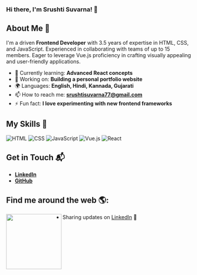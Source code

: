 ### Hi there, I'm Srushti Suvarna!  👋

## About Me 🚀

I'm a driven **Frontend Developer** with 3.5 years of expertise in HTML, CSS, and JavaScript. Experienced in collaborating with teams of up to 15 members. Eager to leverage Vue.js proficiency in crafting visually appealing and user-friendly applications.

- 🌱 Currently learning: **Advanced React concepts**
- 🔭 Working on: **Building a personal portfolio website**
- 🌍 Languages: **English, Hindi, Kannada, Gujarati**
- 📫 How to reach me: **srushtisuvarna77@gmail.com**
- ⚡ Fun fact: **I love experimenting with new frontend frameworks**

## My Skills 🧠

![HTML](https://img.shields.io/badge/-HTML-E34F26?style=flat-square&logo=html5&logoColor=white)
![CSS](https://img.shields.io/badge/-CSS-1572B6?style=flat-square&logo=css3&logoColor=white)
![JavaScript](https://img.shields.io/badge/-JavaScript-F7DF1E?style=flat-square&logo=javascript&logoColor=black)
![Vue.js](https://img.shields.io/badge/-Vue.js-4FC08D?style=flat-square&logo=vue.js&logoColor=white)
![React](https://img.shields.io/badge/-React-61DAFB?style=flat-square&logo=react&logoColor=black)


## Get in Touch 📬

- **[LinkedIn](https://linkedin.com/in/srushti-suvarna-vue-developer/)**
- **[GitHub](https://github.com/Srushti-9)**

## Find me around the web 🌎: 
<img align="left" width="150" height="150" src=""></a>

- Sharing updates on <a href="https://linkedin.com/in/srushti-suvarna-vue-developer/">LinkedIn</a> 💼

